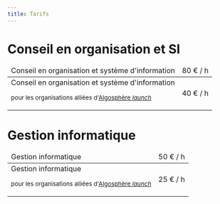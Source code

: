 ```yaml
---
title: Tarifs
---
```


# Conseil en organisation et SI
<div class="table-responsive">
  <table class="table">
    <thead>
      <tr>
        <td>Conseil en organisation et système d'information</td>
        <td class="text-right"><span class="badge badge-success">80 € / h</span></td>
      </tr>
    </thead>
    <tbody>
      <tr>
        <td>Conseil en organisation et système d'information
          <p><small class="text-muted">pour les organisations alliées d'<a href="https://algosphere.org/fr/" target="_blank">Algosphère <i class="material-icons">launch</i></a></small></p></td>
        <td class="text-right"><span class="badge badge-success">40 € / h</span></td>
      </tr>
    </tbody>
  </table>
</div>

# Gestion informatique
<div class="table-responsive">
  <table class="table">
    <thead>
      <tr>
        <td>Gestion informatique</td>
        <td class="text-right"><span class="badge badge-success">50 € / h</span></td>
      </tr>
    </thead>
    <tbody>
      <tr>
        <td>Gestion informatique
          <p><small class="text-muted">pour les organisations alliées d'<a href="https://algosphere.org/fr/" target="_blank">Algosphère <i class="material-icons">launch</i></a></small></p></td>
        <td class="text-right"><span class="badge badge-success">25 € / h</span></td>
      </tr>
    </tbody>
  </table>
</div>
